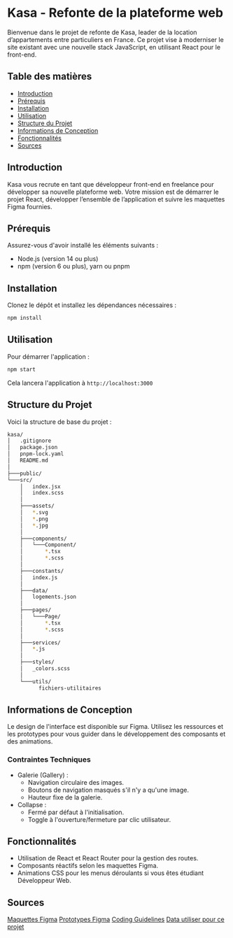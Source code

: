 # Kasa - Refonte de la plateforme web

Bienvenue dans le projet de refonte de Kasa, leader de la location d’appartements entre particuliers en France. Ce projet vise à moderniser le site existant avec une nouvelle stack JavaScript, en utilisant React pour le front-end.

## Table des matières

- [Introduction](#introduction)
- [Prérequis](#prérequis)
- [Installation](#installation)
- [Utilisation](#utilisation)
- [Structure du Projet](#structure-du-projet)
- [Informations de Conception](#informations-de-conception)
- [Fonctionnalités](#fonctionnalités)
- [Sources](#sources)

## Introduction

Kasa vous recrute en tant que développeur front-end en freelance pour développer sa nouvelle plateforme web. Votre mission est de démarrer le projet React, développer l’ensemble de l’application et suivre les maquettes Figma fournies.

## Prérequis

Assurez-vous d'avoir installé les éléments suivants :

- Node.js (version 14 ou plus)
- npm (version 6 ou plus), yarn ou pnpm

## Installation

Clonez le dépôt et installez les dépendances nécessaires :

```bash
npm install
```

## Utilisation

Pour démarrer l'application :

```bash
npm start
```

Cela lancera l'application à `http://localhost:3000`

## Structure du Projet

Voici la structure de base du projet :

```bash
kasa/
│   .gitignore
│   package.json
│   pnpm-lock.yaml
│   README.md
│
├───public/
└───src/
    │   index.jsx
    │   index.scss
    │
    ├───assets/
    │   *.svg
    │   *.png
    │   *.jpg
    │
    ├───components/
    │   └───Component/
    │       *.tsx
    │       *.scss
    │
    ├───constants/
    │   index.js
    │
    ├───data/
    │   logements.json
    │
    ├───pages/
    │   └───Page/
    │       *.tsx
    │       *.scss
    │
    ├───services/
    │   *.js
    │
    ├───styles/
    │   _colors.scss
    │
    └───utils/
          fichiers-utilitaires
```

## Informations de Conception

Le design de l'interface est disponible sur Figma. Utilisez les ressources et les prototypes pour vous guider dans le développement des composants et des animations.

### Contraintes Techniques

- Galerie (Gallery) :
  - Navigation circulaire des images.
  - Boutons de navigation masqués s'il n'y a qu'une image.
  - Hauteur fixe de la galerie.
- Collapse :
  - Fermé par défaut à l'initialisation.
  - Toggle à l'ouverture/fermeture par clic utilisateur.

## Fonctionnalités

- Utilisation de React et React Router pour la gestion des routes.
- Composants réactifs selon les maquettes Figma.
- Animations CSS pour les menus déroulants si vous êtes étudiant Développeur Web.

## Sources

[Maquettes Figma](https://www.figma.com/file/2BZEoBhyxt5IwZgRn0wGsL/Kasa_FR?type=design&node-id=0-1&mode=design&t=1KgUwWWFtuAVbsJ5-0)
[Prototypes Figma](https://www.figma.com/proto/2BZEoBhyxt5IwZgRn0wGsL/Kasa_FR?type=design&node-id=3-0&t=x8RBKuR4UiE3hhBW-0&scaling=scale-down&page-id=0%3A1&starting-point-node-id=3%3A0&show-proto-sidebar=1)
[Coding Guidelines](https://course.oc-static.com/projects/D%C3%A9veloppeur+Web/IW_P8+React+Kasa/Kasa+coding+guidelines+-+IW+-+DW.pdf)
[Data utiliser pour ce projet](https://s3-eu-west-1.amazonaws.com/course.oc-static.com/projects/Front-End+V2/P9+React+1/logements.json)
